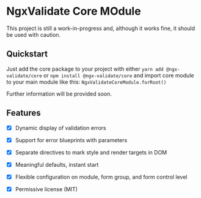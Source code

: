 # NgxValidate Core MOdule

This project is still a work-in-progress and, although it works fine, it should be used with caution.

## Quickstart

Just add the core package to your project with either `yarn add @ngx-validate/core` or `npm install @ngx-validate/core` and import core module to your main module like this: `NgxValidateCoreModule.forRoot()`

Further information will be provided soon.

## Features

- [x] Dynamic display of validation errors

- [x] Support for error blueprints with parameters

- [x] Separate directives to mark style and render targets in DOM

- [x] Meaningful defaults, instant start

- [x] Flexible configuration on module, form group, and form control level

- [x] Permissive license (MIT)
